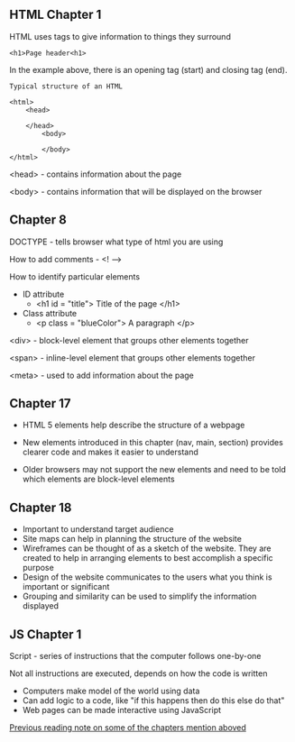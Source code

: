 ## HTML Chapter 1

HTML uses tags to give information to things they surround 

    <h1>Page header<h1>
In the example above, there is an opening tag (start) and closing tag (end).

    Typical structure of an HTML

    <html>
        <head>

        </head>
            <body>

            </body>
    </html>

&lt;head&gt; - contains information about the page

&lt;body&gt; - contains information that will be displayed on the browser

## Chapter 8

DOCTYPE - tells browser what type of html you are using

How to add comments - &lt;! --&gt;

How to identify particular elements
- ID attribute 
    - &lt;h1 id = "title"&gt; Title of the page &lt;/h1&gt;
- Class attribute
    - &lt;p class = "blueColor"&gt; A paragraph &lt;/p&gt;

&lt;div&gt; - block-level element that groups other elements together

&lt;span&gt; - inline-level element that groups other elements together

&lt;meta&gt; - used to add information about the page

## Chapter 17

- HTML 5 elements help describe the structure of a webpage

- New elements introduced in this chapter (nav, main, section) provides clearer code and makes it easier to understand

- Older browsers may not support the new elements and need to be told which elements are block-level elements

## Chapter 18
- Important to understand target audience
- Site maps can help in planning the structure of the website
- Wireframes can be thought of as a sketch of the website. They are created to help in arranging elements to best accomplish a specific purpose
- Design of the website communicates to the users what you think is important or significant
- Grouping and similarity can be used to simplify the information displayed

## JS Chapter 1
Script - series of instructions that the computer follows one-by-one

Not all instructions are executed, depends on how the code is written

- Computers make model of the world using data
- Can add logic to a code, like "if this happens then do this else do that"
- Web pages can be made interactive using JavaScript

[Previous reading note on some of the chapters mention aboved](../code102/read-04.md)
